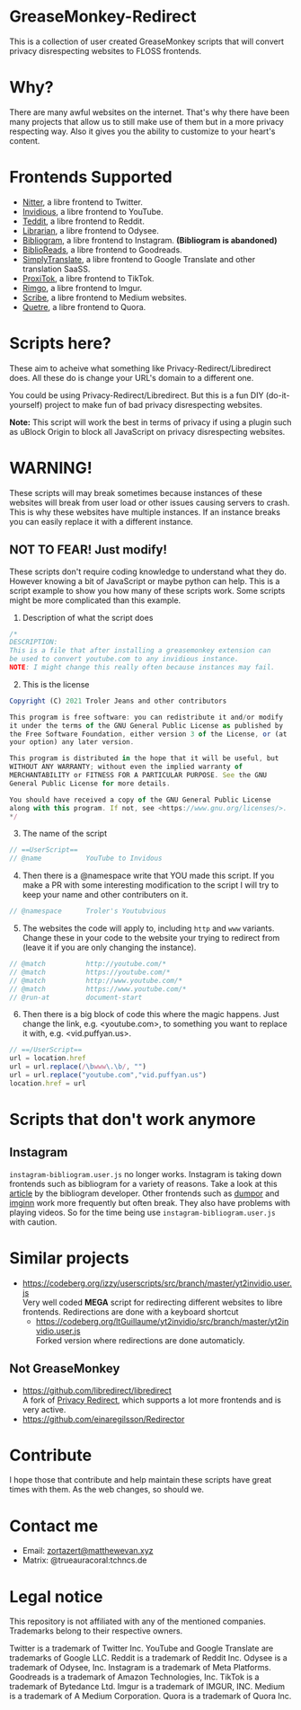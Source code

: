 # GreaseMonkey-Redirect

This is a collection of user created GreaseMonkey scripts that will convert privacy disrespecting websites to FLOSS frontends.

# Why?

There are many awful websites on the internet. That's why there have been many projects that allow us to still make use of them but in a more privacy respecting way. Also it gives you the ability to customize to your heart's content.

# Frontends Supported

<!-- *WARNING: Some of these projects are hosted on Github, which uses proprietary JavaScript. Fortunately, it is not necessary to view repositories, so you can disable it.* -->

- [Nitter](https://github.com/zedeus/nitter), a libre frontend to Twitter.
- [Invidious](https://github.com/iv-org/invidious), a libre frontend to YouTube.
- [Teddit](https://codeberg.org/teddit/teddit), a libre frontend to Reddit.
- [Librarian](https://codeberg.org/librarian/librarian), a libre frontend to Odysee.
- [Bibliogram](https://sr.ht/~cadence/bibliogram/), a libre frontend to Instagram. **(Bibliogram is abandoned)**
- [BiblioReads](https://codeberg.org/nesaku/BiblioReads), a libre frontend to Goodreads.
- [SimplyTranslate](https://codeberg.org/SimpleWeb/SimplyTranslate-Web), a libre frontend to Google Translate and other translation SaaSS.
- [ProxiTok](https://github.com/pablouser1/ProxiTok), a libre frontend to TikTok.
- [Rimgo](https://codeberg.org/video-prize-ranch/rimgo), a libre frontend to Imgur.
- [Scribe](https://git.sr.ht/~edwardloveall/scribe), a libre frontend to Medium websites.
- [Quetre](https://github.com/zyachel/quetre), a libre frontend to Quora.

# Scripts here?
These aim to acheive what something like Privacy-Redirect/Libredirect does. All these do is change your URL's domain to a different one.

You could be using Privacy-Redirect/Libredirect. But this is a fun DIY (do-it-yourself) project to make fun of bad privacy disrespecting websites.

**Note:** This script will work the best in terms of privacy if using a plugin such as uBlock Origin to block all JavaScript on privacy disrespecting websites.

# WARNING!
These scripts will may break sometimes because instances of these websites will break from user load or other issues causing servers to crash. This is why these websites have multiple instances. If an instance breaks you can easily replace it with a different instance.

## NOT TO FEAR! Just modify!
These scripts don't require coding knowledge to understand what they do. However knowing a bit of JavaScript or maybe python can help. 
This is a script example to show you how many of these scripts work. Some scripts might be more complicated than this example.

1. Description of what the script does
```javascript
/*
DESCRIPTION:
This is a file that after installing a greasemonkey extension can
be used to convert youtube.com to any invidious instance.
NOTE: I might change this really often because instances may fail.
```

2. This is the license
```javascript
Copyright (C) 2021 Troler Jeans and other contributors

This program is free software: you can redistribute it and/or modify
it under the terms of the GNU General Public License as published by
the Free Software Foundation, either version 3 of the License, or (at
your option) any later version.

This program is distributed in the hope that it will be useful, but
WITHOUT ANY WARRANTY; without even the implied warranty of
MERCHANTABILITY or FITNESS FOR A PARTICULAR PURPOSE. See the GNU
General Public License for more details.

You should have received a copy of the GNU General Public License
along with this program. If not, see <https://www.gnu.org/licenses/>.
*/
```

3. The name of the script
```javascript
// ==UserScript==
// @name           YouTube to Invidous
```

4. Then there is a @namespace write that YOU made this script. If you make a PR with some interesting modification to the script I will try to keep your name and other contributers on it.
```javascript
// @namespace      Troler's Youtubvious
```
5. The websites the code will apply to, including `http` and `www` variants. Change these in your code to the website your trying to redirect from (leave it if you are only changing the instance).
```javascript
// @match          http://youtube.com/*
// @match          https://youtube.com/*
// @match          http://www.youtube.com/*
// @match          https://www.youtube.com/*
// @run-at         document-start
```

6. Then there is a big block of code this where the magic happens. Just change the link, e.g. <youtube.com>, to something you want to replace it with, e.g. <vid.puffyan.us>.
```javascript
// ==/UserScript==
url = location.href
url = url.replace(/\bwww\.\b/, "")
url = url.replace("youtube.com","vid.puffyan.us")
location.href = url
```

# Scripts that don't work anymore
## Instagram
`instagram-bibliogram.user.js` no longer works. Instagram is taking down frontends such as bibliogram for a variety of reasons. Take a look at this [article](https://cadence.moe/blog/2022-09-01-discontinuing-bibliogram) by the bibliogram developer. Other frontends such as [dumpor](https://dumpor.com) and [imginn](https://imginn.org) work more frequently but often break. They also have problems with playing videos. So for the time being use `instagram-bibliogram.user.js` with caution.

# Similar projects
- https://codeberg.org/izzy/userscripts/src/branch/master/yt2invidio.user.js <br>
Very well coded **MEGA** script for redirecting different websites to libre frontends. Redirections are done with a keyboard shortcut
	- https://codeberg.org/ltGuillaume/yt2invidio/src/branch/master/yt2invidio.user.js <br>
	Forked version where redirections are done automaticly.

## **Not** GreaseMonkey
- https://github.com/libredirect/libredirect <br>
A fork of [Privacy Redirect](https://github.com/SimonBrazell/privacy-redirect), which supports a lot more frontends and is very active.
- https://github.com/einaregilsson/Redirector

# Contribute
I hope those that contribute and help maintain these scripts have great times with them. As the web changes, so should we.

# Contact me
- Email: zortazert@matthewevan.xyz
- Matrix: @trueauracoral:tchncs.de

# Legal notice
This repository is not affiliated with any of the mentioned companies. Trademarks belong to their respective owners.

Twitter is a trademark of Twitter Inc. YouTube and Google Translate are trademarks of Google LLC. Reddit is a trademark of Reddit Inc. Odysee is a trademark of Odysee, Inc. Instagram is a trademark of Meta Platforms. Goodreads is a trademark of Amazon Technologies, Inc. TikTok is a trademark of Bytedance Ltd. Imgur is a trademark of IMGUR, INC. Medium is a trademark of A Medium Corporation. Quora is a trademark of Quora Inc.